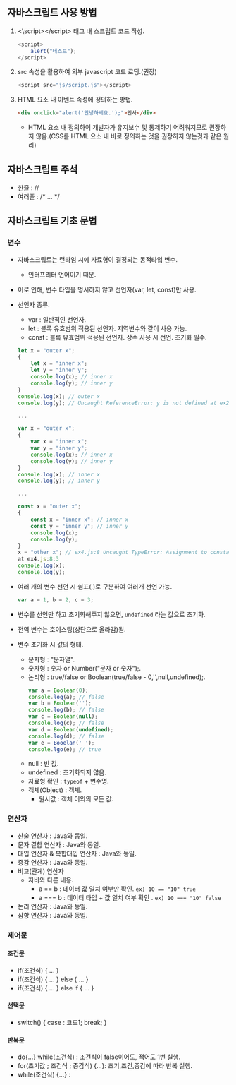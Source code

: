 ## 자바스크립트 사용 방법
1. <\script><\/script> 태그 내 스크립트 코드 작성.
    ```js
    <script>
        alert("테스트");
    </script>
    ```
2. src 속성을 활용하여 외부 javascript 코드 로딩.(권장)
    ```js
    <script src="js/script.js"></script>
    ```
3. HTML 요소 내 이벤트 속성에 정의하는 방법.
    ```html
    <div onclick="alert('안녕하세요.');">인사</div>
    ```
    - HTML 요소 내 정의하여 개발자가 유지보수 및 통제하기 어려워지므로 권장하지 않음.(CSS를 HTML 요소 내 바로 정의하는 것을 권장하지 않는것과 같은 원리)

## 자바스크립트 주석
- 한줄 : //
- 여러줄 : /* ... */

## 자바스크립트 기초 문법
### 변수
- 자바스크립트는 런타임 시에 자료형이 결정되는 동적타입 변수. 
    - 인터프리터 언어이기 때문.
- 이로 인해, 변수 타입을 명시하지 않고 선언자(var, let, const)만 사용.
- 선언자 종류.
    - var : 일반적인 선언자.
    - let : 블록 유효범위 적용된 선언자. 지역변수와 같이 사용 가능.
    - const : 블록 유효범위 적용된 선언자. 상수 사용 시 선언. 초기화 필수.

    ```js
    let x = "outer x";
    {
        let x = "inner x";
        let y = "inner y";
        console.log(x); // inner x
        console.log(y); // inner y
    }
    console.log(x); // outer x
    console.log(y); // Uncaught ReferenceError: y is not defined at ex2.js:9:13

    ...

    var x = "outer x";
    {
        var x = "inner x";
        var y = "inner y";
        console.log(x); // inner x
        console.log(y); // inner y
    }
    console.log(x); // inner x
    console.log(y); // inner y

    ...

    const x = "outer x";
    {
        const x = "inner x"; // inner x
        const y = "inner y"; // inner y
        console.log(x);
        console.log(y);
    }
    x = "other x"; // ex4.js:8 Uncaught TypeError: Assignment to constant variable.
    at ex4.js:8:3
    console.log(x);
    console.log(y);
    ```
- 여러 개의 변수 선언 시 쉼표(,)로 구분하여 여러개 선언 가능.
    ```js
    var a = 1, b = 2, c = 3;
    ```
- 변수를 선언만 하고 초기화해주지 않으면, `undefined` 라는 값으로 초기화.
- 전역 변수는 호이스팅(상단으로 올라감)됨.
- 변수 초기화 시 값의 형태.
    - 문자형 : "문자열".
    - 숫자형 : 숫자 or Number("문자 or 숫자");.
    - 논리형 : true/false or Boolean(true/false - 0,'',null,undefined);.
        ```js
        var a = Boolean(0);
        console.log(a); // false
        var b = Boolean('');
        console.log(b); // false
        var c = Boolean(null);
        console.log(c); // false
        var d = Boolean(undefined);
        console.log(d); // false
        var e = Booelan(' ');
        console.lgo(e); // true
        ```
    - null : 빈 값.
    - undefined : 초기화되지 않음.
    - 자료형 확인 : `typeof` + 변수명.
    - 객체(Object) : 객체.
        - 원시값 : 객체 이외의 모든 값.

### 연산자
- 산술 연산자 : Java와 동일.
- 문자 결합 연산자 : Java와 동일.
- 대입 연산자 & 복합대입 연산자 : Java와 동일.
- 증감 연산자 : Java와 동일.
- 비교(관계) 연산자
    - 자바와 다른 내용.
        - a == b : 데이터 값 일치 여부만 확인. `ex) 10 == "10" true`
        - a === b : 데이터 타입 + 값 일치 여부 확인 . `ex) 10 === "10" false`
- 논리 연산자 : Java와 동일.
- 삼항 연산자 : Java와 동일.

### 제어문
#### 조건문
- if(조건식) { ... }
- if(조건식) { ... } else { ... }
- if(조건식) { ... } else if { ... }
#### 선택문
- switch() { case : 코드1; break; }
#### 반복문
- do{...} while(조건식) : 조건식이 false이어도, 적어도 1번 실행.
- for(초기값 ; 조건식 ; 증감식) {...}: 초기,조건,증감에 따라 반복 실행.
- while(조건식) {...} : 
